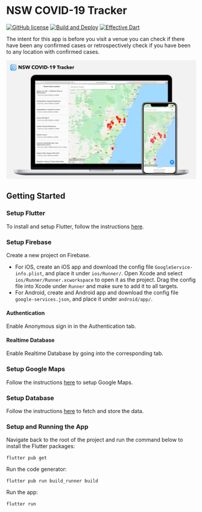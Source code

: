 # NSW COVID-19 Tracker

[![GitHub license](https://img.shields.io/github/license/nsw-covid19-tracker/app)](https://github.com/nsw-covid19-tracker/app/blob/master/LICENSE)
[![Build and Deploy](https://github.com/nsw-covid19-tracker/app/workflows/Build%20and%20Deploy/badge.svg)](https://github.com/nsw-covid19-tracker/app/actions?query=workflow%3A%22Build+and+Deploy%22)
[![Effective Dart](https://img.shields.io/badge/style-Effective%20Dart-40c4ff.svg)](https://github.com/google/pedantic)

The intent for this app is before you visit a venue you can check if there have been any confirmed cases or retrospectively check if you have been to any location with confirmed cases.

![Screenshots](images/screenshots.png)

## Getting Started

### Setup Flutter

To install and setup Flutter, follow the instructions [here](https://flutter.dev/docs/get-started/install).

### Setup Firebase

Create a new project on Firebase.

- For iOS, create an iOS app and download the config file `GoogleService-info.plist`, and place it under `ios/Runner/`. Open Xcode and select `ios/Runner/Runner.xcworkspace` to open it as the project. Drag the config file into Xcode under `Runner` and make sure to add it to all targets.
- For Android, create and Android app and download the config file `google-services.json`, and place it under `android/app/`.

#### Authentication

Enable Anonymous sign in in the Authentication tab.

#### Realtime Database

Enable Realtime Database by going into the corresponding tab.

### Setup Google Maps

Follow the instructions [here](https://pub.dev/packages/google_maps_flutter#getting-started) to setup Google Maps.

### Setup Database

Follow the instructions [here](https://github.com/nsw-covid19-tracker/functions) to fetch and store the data.

### Setup and Running the App

Navigate back to the root of the project and run the command below to install the Flutter packages:

    flutter pub get

Run the code generator:

    flutter pub run build_runner build

Run the app:

    flutter run
